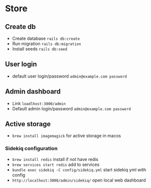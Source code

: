 # Store

## Create db
  - Create database `rails db:create`
  - Run migration `rails db:migration`
  - Install seeds `rails db:seed`
## User login
  - default user login/password `admin@example.com password`
## Admin dashboard
  - Link `loadlhost:3000/admin`
  - Default admin login/password `admin@example.com password`

## Active storage 
 - `brew install imagemagick` for active storage in macos
### Sidekiq configuration
  - `brew install redis` install if not have redis
  - `brew services start redis` add to services 
  - `bundle exec sidekiq -C config/sidekiq.yml` start sidekiq  yml with config
  - `http://localhost:3000/admin/sidekiq/` open local web dashboard
